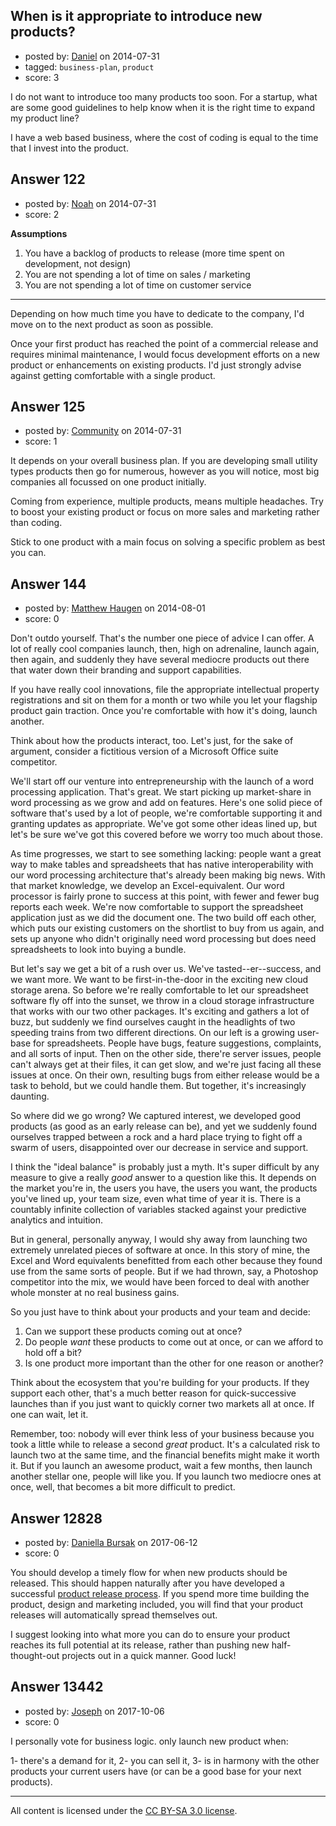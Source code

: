 ## When is it appropriate to introduce new products?

- posted by: [Daniel](https://stackexchange.com/users/3565218/daniel) on 2014-07-31
- tagged: `business-plan`, `product`
- score: 3

<p>I do not want to introduce too many products too soon. For a startup, what are some good guidelines to help know when it is the right time to expand my product line? </p>

<p>I have a web based business, where the cost of coding is equal to the time that I invest into the product.</p>



## Answer 122

- posted by: [Noah](https://stackexchange.com/users/4382547/noah) on 2014-07-31
- score: 2

<p><strong>Assumptions</strong></p>

<ol>
<li>You have a backlog of products to release (more time spent on development, not design)</li>
<li>You are not spending a lot of time on sales / marketing</li>
<li>You are not spending a lot of time on customer service</li>
</ol>

<hr>

<p>Depending on how much time you have to dedicate to the company, I'd move on to the next product as soon as possible. </p>

<p>Once your first product has reached the point of a commercial release and requires minimal maintenance, I would focus development efforts on a new product or enhancements on existing products. I'd just strongly advise against getting comfortable with a single product.</p>



## Answer 125

- posted by: [Community](https://stackexchange.com/users/-1/community) on 2014-07-31
- score: 1

<p>It depends on your overall business plan. If you are developing small utility types products then go for numerous, however as you will notice, most big companies all focussed on one product initially.</p>

<p>Coming from experience, multiple products, means multiple headaches. Try to boost your existing product or focus on more sales and marketing rather than coding.</p>

<p>Stick to one product with a main focus on solving a specific problem as best you can.</p>



## Answer 144

- posted by: [Matthew Haugen](https://stackexchange.com/users/1325646/matthew-haugen) on 2014-08-01
- score: 0

<p>Don't outdo yourself. That's the number one piece of advice I can offer. A lot of really cool companies launch, then, high on adrenaline, launch again, then again, and suddenly they have several mediocre products out there that water down their branding and support capabilities.</p>

<p>If you have really cool innovations, file the appropriate intellectual property registrations and sit on them for a month or two while you let your flagship product gain traction. Once you're comfortable with how it's doing, launch another.</p>

<p>Think about how the products interact, too. Let's just, for the sake of argument, consider a fictitious version of a Microsoft Office suite competitor.</p>

<p>We'll start off our venture into entrepreneurship with the launch of a word processing application. That's great. We start picking up market-share in word processing as we grow and add on features. Here's one solid piece of software that's used by a lot of people, we're comfortable supporting it and granting updates as appropriate. We've got some other ideas lined up, but let's be sure we've got this covered before we worry too much about those.</p>

<p>As time progresses, we start to see something lacking: people want a great way to make tables and spreadsheets that has native interoperability with our word processing architecture that's already been making big news. With that market knowledge, we develop an Excel-equivalent. Our word processor is fairly prone to success at this point, with fewer and fewer bug reports each week. We're now comfortable to support the spreadsheet application just as we did the document one. The two build off each other, which puts our existing customers on the shortlist to buy from us again, and sets up anyone who didn't originally need word processing but does need spreadsheets to look into buying a bundle.</p>

<p>But let's say we get a bit of a rush over us. We've tasted--er--success, and we want more. We want to be first-in-the-door in the exciting new cloud storage arena. So before we're really comfortable to let our spreadsheet software fly off into the sunset, we throw in a cloud storage infrastructure that works with our two other packages. It's exciting and gathers a lot of buzz, but suddenly we find ourselves caught in the headlights of two speeding trains from two different directions. On our left is a growing user-base for spreadsheets. People have bugs, feature suggestions, complaints, and all sorts of input. Then on the other side, there're server issues, people can't always get at their files, it can get slow, and we're just facing all these issues at once. On their own, resulting bugs from either release would be a task to behold, but we could handle them. But together, it's increasingly daunting.</p>

<p>So where did we go wrong? We captured interest, we developed good products (as good as an early release can be), and yet we suddenly found ourselves trapped between a rock and a hard place trying to fight off a swarm of users, disappointed over our decrease in service and support.</p>

<p>I think the "ideal balance" is probably just a myth. It's super difficult by any measure to give a really <em>good</em> answer to a question like this. It depends on the market you're in, the users you have, the users you want, the products you've lined up, your team size, even what time of year it is. There is a countably infinite collection of variables stacked against your predictive analytics and intuition.</p>

<p>But in general, personally anyway, I would shy away from launching two extremely unrelated pieces of software at once. In this story of mine, the Excel and Word equivalents benefitted from each other because they found use from the same sorts of people. But if we had thrown, say, a Photoshop competitor into the mix, we would have been forced to deal with another whole monster at no real business gains.</p>

<p>So you just have to think about your products and your team and decide:</p>

<ol>
<li>Can we support these products coming out at once?</li>
<li>Do people <em>want</em> these products to come out at once, or can we afford to hold off a bit?</li>
<li>Is one product more important than the other for one reason or another?</li>
</ol>

<p>Think about the ecosystem that you're building for your products. If they support each other, that's a much better reason for quick-successive launches than if you just want to quickly corner two markets all at once. If one can wait, let it.</p>

<p>Remember, too: nobody will ever think less of your business because you took a little while to release a second <em>great</em> product. It's a calculated risk to launch two at the same time, and the financial benefits might make it worth it. But if you launch an awesome product, wait a few months, then launch another stellar one, people will like you. If you launch two mediocre ones at once, well, that becomes a bit more difficult to predict.</p>



## Answer 12828

- posted by: [Daniella Bursak](https://stackexchange.com/users/11058306/daniella-bursak) on 2017-06-12
- score: 0

<p>You should develop a timely flow for when new products should be released. This should happen naturally after you have developed a successful <a href="https://tallyfy.com/launching-a-new-product/" rel="nofollow noreferrer">product release process</a>. If you spend more time building the product, design and marketing included, you will find that your product releases will automatically spread themselves out. </p>

<p>I suggest looking into what more you can do to ensure your product reaches its full potential at its release, rather than pushing new half-thought-out projects out in a quick manner. Good luck!</p>



## Answer 13442

- posted by: [Joseph](https://stackexchange.com/users/8367900/joseph) on 2017-10-06
- score: 0

<p>I personally vote for business logic. only launch new product when:</p>

<p>1- there's a demand for it,
2- you can sell it,
3- is in harmony with the other products your current users have (or can be a good base for your next products). </p>




---

All content is licensed under the [CC BY-SA 3.0 license](https://creativecommons.org/licenses/by-sa/3.0/).
